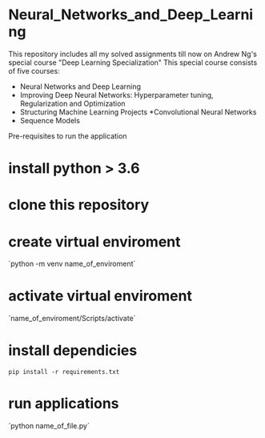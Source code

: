 # Neural_Networks_and_Deep_Learning

This repository includes all my solved assignments till now on Andrew Ng's special course "Deep Learning Specialization" This special course consists of five courses:

* Neural Networks and Deep Learning  
* Improving Deep Neural Networks: Hyperparameter tuning, Regularization and Optimization
* Structuring Machine Learning Projects
*Convolutional Neural Networks
* Sequence Models

Pre-requisites to run the application
# install python > 3.6

# clone this repository

# create virtual enviroment 
`python -m venv name_of_enviroment´

# activate virtual enviroment 
`name_of_enviroment/Scripts/activate´

# install dependicies
`pip install -r requirements.txt`

# run applications
´python name_of_file.py´

